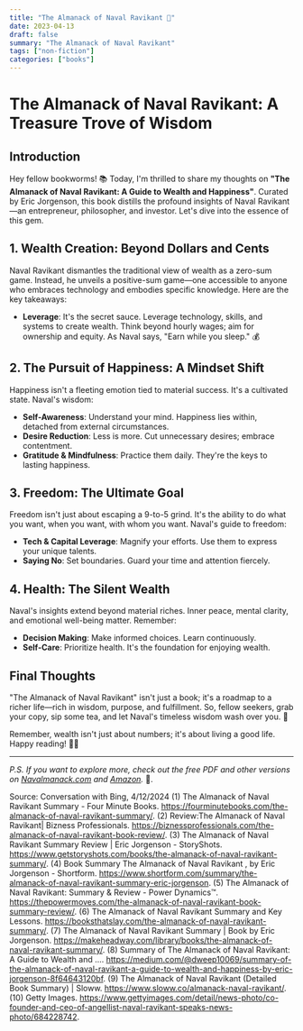 ```yaml
---
title: "The Almanack of Naval Ravikant 📖"
date: 2023-04-13
draft: false
summary: "The Almanack of Naval Ravikant"
tags: ["non-fiction"]
categories: ["books"]
---
```


# **The Almanack of Naval Ravikant**: A Treasure Trove of Wisdom

## Introduction

Hey fellow bookworms! 📚 Today, I'm thrilled to share my thoughts on **"The Almanack of Naval Ravikant: A Guide to Wealth and Happiness"**. Curated by Eric Jorgenson, this book distills the profound insights of Naval Ravikant—an entrepreneur, philosopher, and investor. Let's dive into the essence of this gem.

## **1. Wealth Creation: Beyond Dollars and Cents**

Naval Ravikant dismantles the traditional view of wealth as a zero-sum game. Instead, he unveils a positive-sum game—one accessible to anyone who embraces technology and embodies specific knowledge. Here are the key takeaways:

- **Leverage**: It's the secret sauce. Leverage technology, skills, and systems to create wealth. Think beyond hourly wages; aim for ownership and equity. As Naval says, "Earn while you sleep." 💰

## **2. The Pursuit of Happiness: A Mindset Shift**

Happiness isn't a fleeting emotion tied to material success. It's a cultivated state. Naval's wisdom:

- **Self-Awareness**: Understand your mind. Happiness lies within, detached from external circumstances.
- **Desire Reduction**: Less is more. Cut unnecessary desires; embrace contentment.
- **Gratitude & Mindfulness**: Practice them daily. They're the keys to lasting happiness.

## **3. Freedom: The Ultimate Goal**

Freedom isn't just about escaping a 9-to-5 grind. It's the ability to do what you want, when you want, with whom you want. Naval's guide to freedom:

- **Tech & Capital Leverage**: Magnify your efforts. Use them to express your unique talents.
- **Saying No**: Set boundaries. Guard your time and attention fiercely.

## **4. Health: The Silent Wealth**

Naval's insights extend beyond material riches. Inner peace, mental clarity, and emotional well-being matter. Remember:

- **Decision Making**: Make informed choices. Learn continuously.
- **Self-Care**: Prioritize health. It's the foundation for enjoying wealth.

## **Final Thoughts**

"The Almanack of Naval Ravikant" isn't just a book; it's a roadmap to a richer life—rich in wisdom, purpose, and fulfillment. So, fellow seekers, grab your copy, sip some tea, and let Naval's timeless wisdom wash over you. 🌟

Remember, wealth isn't just about numbers; it's about living a good life. Happy reading! 📖✨

---

*P.S. If you want to explore more, check out the free PDF and other versions on [Navalmanack.com](https://navalmanack.com/) and [Amazon](https://www.amazon.com/Almanack-Naval-Ravikant-Wealth-Happiness/dp/0999736404).* 🚀.

Source: Conversation with Bing, 4/12/2024
(1) The Almanack of Naval Ravikant Summary - Four Minute Books. https://fourminutebooks.com/the-almanack-of-naval-ravikant-summary/.
(2) Review:The Almanack of Naval Ravikant| Bizness Professionals. https://biznessprofessionals.com/the-almanack-of-naval-ravikant-book-review/.
(3) The Almanack of Naval Ravikant Summary Review | Eric Jorgenson - StoryShots. https://www.getstoryshots.com/books/the-almanack-of-naval-ravikant-summary/.
(4) Book Summary The Almanack of Naval Ravikant , by Eric Jorgenson - Shortform. https://www.shortform.com/summary/the-almanack-of-naval-ravikant-summary-eric-jorgenson.
(5) The Almanack of Naval Ravikant: Summary & Review - Power Dynamics™. https://thepowermoves.com/the-almanack-of-naval-ravikant-book-summary-review/.
(6) The Almanack of Naval Ravikant Summary and Key Lessons. https://booksthatslay.com/the-almanack-of-naval-ravikant-summary/.
(7) The Almanack of Naval Ravikant Summary | Book by Eric Jorgenson. https://makeheadway.com/library/books/the-almanack-of-naval-ravikant-summary/.
(8) Summary of The Almanack of Naval Ravikant: A Guide to Wealth and .... https://medium.com/@dweep10069/summary-of-the-almanack-of-naval-ravikant-a-guide-to-wealth-and-happiness-by-eric-jorgenson-8f64643120bf.
(9) The Almanack of Naval Ravikant (Detailed Book Summary) | Sloww. https://www.sloww.co/almanack-naval-ravikant/.
(10) Getty Images. https://www.gettyimages.com/detail/news-photo/co-founder-and-ceo-of-angellist-naval-ravikant-speaks-news-photo/684228742.